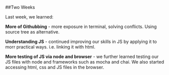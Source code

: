 

##Two Weeks

Last week, we learned:

**More of Githubbing** - more exposure in terminal, solving conflicts. Using source tree as alternative.

**Understanding JS** - continued improving our skills in JS by applying it to morr practical ways. i.e. linking it with html.

**More testing of JS via node and browser** - we further learned testing our JS files with node and frameworks such as mocha and chai. We also started accessing html, css and JS files in the browser.


